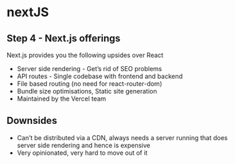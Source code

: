 # nextJS

## Step 4 - Next.js offerings

Next.js provides you the following upsides over React

- Server side rendering - Get’s rid of SEO problems
- API routes - Single codebase with frontend and backend
- File based routing (no need for react-router-dom)
- Bundle size optimisations, Static site generation
- Maintained by the Vercel team

## Downsides

- Can’t be distributed via a CDN, always needs a server running that does server side rendering and hence is expensive
- Very opinionated, very hard to move out of it
